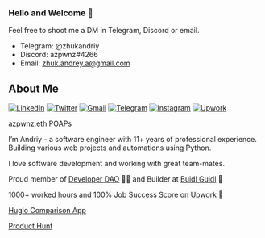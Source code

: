 ### Hello and Welcome 👋

<!--
**azpwnz/azpwnz** is a ✨ _special_ ✨ repository because its `README.md` (this file) appears on your GitHub profile.

Here are some ideas to get you started:

- 🔭 I’m currently working on ...
- 🌱 I’m currently learning ...
- 👯 I’m looking to collaborate on ...
- 🤔 I’m looking for help with ...
- 💬 Ask me about ...
- 📫 How to reach me: ...
- 😄 Pronouns: ...
- ⚡ Fun fact: ...
-->


Feel free to shoot me a DM in Telegram, Discord or email.

* Telegram: @zhukandriy
* Discord: azpwnz#4266
* Email: zhuk.andrey.a@gmail.com



## About Me

[![LinkedIn](https://img.shields.io/badge/linkedin-%230077B5.svg?style=for-the-badge&logo=linkedin&logoColor=white)](https://www.linkedin.com/in/andriy-zhuk-b5b91258/)
[![Twitter](https://img.shields.io/badge/Twitter-%231DA1F2.svg?style=for-the-badge&logo=Twitter&logoColor=white)](https://twitter.com/azpwnz)
[![Gmail](https://img.shields.io/badge/Gmail-D14836?style=for-the-badge&logo=gmail&logoColor=white)](mailto:zhuk.andrey.a@gmail.com)
[![Telegram](https://img.shields.io/badge/Telegram-2CA5E0?style=for-the-badge&logo=telegram&logoColor=white)](https://t.me/username)
[![Instagram](https://img.shields.io/badge/Instagram-%23E4405F.svg?style=for-the-badge&logo=Instagram&logoColor=white)](https://www.instagram.com/zhukandriy/)
[![Upwork](https://img.shields.io/badge/UpWork-6FDA44?style=for-the-badge&logo=Upwork&logoColor=white)](https://www.upwork.com/freelancers/~01c612f6db06892a56)

[azpwnz.eth POAPs](https://collectors.poap.xyz/scan/azpwnz.eth)


I’m Andriy - a software engineer with 11+ years of professional experience.
Building various web projects and automations using Python.


I love software development and working with great team-mates. 

Proud member of [Developer DAO](https://www.developerdao.com/) 👨‍💻 and Builder at [Buidl Guidl](https://app.buidlguidl.com/builders/0xB92b820C20c2F24927848f3BcB2F67f2a3AeCc74) 🏰

1000+ worked hours and 100% Job Success Score on [Upwork](https://www.upwork.com/freelancers/~01c612f6db06892a56) 💚

[Huglo Comparison App](https://app.huglo.com.au/)

[Product Hunt](https://www.producthunt.com/products/huglo-comparison-app)


